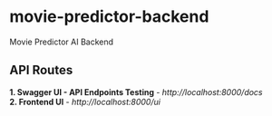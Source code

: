 # movie-predictor-backend
Movie Predictor AI Backend

## API Routes
**1. Swagger UI - API Endpoints Testing** - *http://localhost:8000/docs*  
**2. Frontend UI** - *http://localhost:8000/ui*